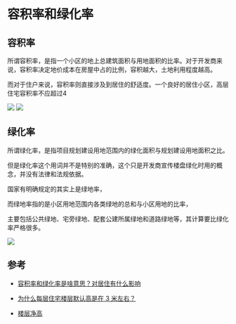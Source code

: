 # 容积率和绿化率



## 容积率

所谓容积率，是指一个小区的地上总建筑面积与用地面积的比率。对于开发商来说，容积率决定地价成本在房屋中占的比例，容积越大，土地利用程度越高。

而对于住户来说，容积率则直接涉及到居住的舒适度。一个良好的居住小区，高层住宅容积率不应超过4

![](https://github.com/houshanren/hangzhou_house_knowledge/raw/master/attachments/1086212/1246240.png)
![](https://github.com/houshanren/hangzhou_house_knowledge/raw/master/attachments/1086212/1246241.png)


## 绿化率

所谓绿化率，是指项目规划建设用地范围内的绿化面积与规划建设用地面积之比。

但是绿化率这个用词并不是特别的准确，这个只是开发商宣传楼盘绿化时用的概念，并没有法律和法规依据。

国家有明确规定的其实上是绿地率，

而绿地率指的是小区用地范围内各类绿地的总和与小区用地的比率，

主要包括公共绿地、宅旁绿地、配套公建所属绿地和道路绿地等，其计算要比绿化率严格很多。

![](https://github.com/houshanren/hangzhou_house_knowledge/raw/master/attachments/1086212/1246245.png)





## 参考
- [容积率和绿化率是啥意思？对居住有什么影响](http://zhishi.fang.com/xf/qg_464946.html)

- [为什么每层住宅楼层默认高是在 3 米左右？](https://www.zhihu.com/question/19768121)

- [楼层净高](https://baike.baidu.com/item/%E6%A5%BC%E5%B1%82%E5%87%80%E9%AB%98/10657207?fr=aladdin)
